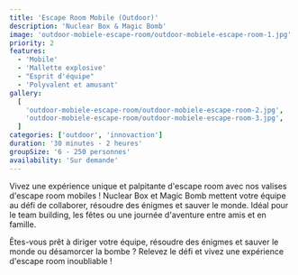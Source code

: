```yaml
---
title: 'Escape Room Mobile (Outdoor)'
description: 'Nuclear Box & Magic Bomb'
image: 'outdoor-mobiele-escape-room/outdoor-mobiele-escape-room-1.jpg'
priority: 2
features:
  - 'Mobile'
  - 'Mallette explosive'
  - "Esprit d'équipe"
  - 'Polyvalent et amusant'
gallery:
  [
    'outdoor-mobiele-escape-room/outdoor-mobiele-escape-room-2.jpg',
    'outdoor-mobiele-escape-room/outdoor-mobiele-escape-room-3.jpg',
  ]
categories: ['outdoor', 'innovaction']
duration: '30 minutes - 2 heures'
groupSize: '6 - 250 personnes'
availability: 'Sur demande'
---
```


Vivez une expérience unique et palpitante d'escape room avec nos valises d'escape room mobiles ! Nuclear Box et Magic Bomb mettent votre équipe au défi de collaborer, résoudre des énigmes et sauver le monde. Idéal pour le team building, les fêtes ou une journée d'aventure entre amis et en famille.

Êtes-vous prêt à diriger votre équipe, résoudre des énigmes et sauver le monde ou désamorcer la bombe ? Relevez le défi et vivez une expérience d'escape room inoubliable !
